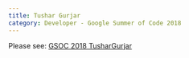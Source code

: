 ```yaml
---
title: Tushar Gurjar
category: Developer - Google Summer of Code 2018
---
```


Please see: [GSOC 2018 TusharGurjar](google_summer_of_code/2018_TusharGurjar)